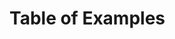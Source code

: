 <script setup>
import BetumFilter from '/vue/BetumFilter.vue'
</script>

# Table of Examples

<BetumFilter />